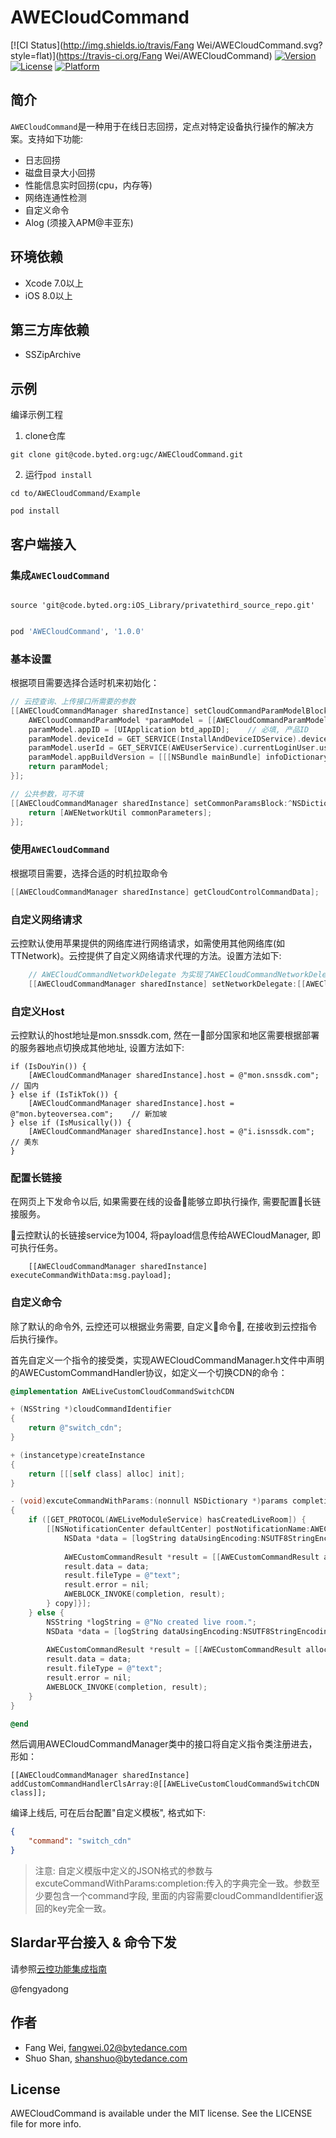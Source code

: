 # AWECloudCommand

[![CI Status](http://img.shields.io/travis/Fang Wei/AWECloudCommand.svg?style=flat)](https://travis-ci.org/Fang Wei/AWECloudCommand)
[![Version](https://img.shields.io/cocoapods/v/AWECloudCommand.svg?style=flat)](http://cocoapods.org/pods/AWECloudCommand)
[![License](https://img.shields.io/cocoapods/l/AWECloudCommand.svg?style=flat)](http://cocoapods.org/pods/AWECloudCommand)
[![Platform](https://img.shields.io/cocoapods/p/AWECloudCommand.svg?style=flat)](http://cocoapods.org/pods/AWECloudCommand)

## 简介
`AWECloudCommand`是一种用于在线日志回捞，定点对特定设备执行操作的解决方案。支持如下功能:

* 日志回捞
* 磁盘目录大小回捞
* 性能信息实时回捞(cpu，内存等)
* 网络连通性检测
* 自定义命令
* Alog (须接入APM@丰亚东)

## 环境依赖
* Xcode 7.0以上
* iOS 8.0以上

## 第三方库依赖
* SSZipArchive

## 示例
编译示例工程

1. clone仓库

```
git clone git@code.byted.org:ugc/AWECloudCommand.git
```

2. 运行`pod install`

```
cd to/AWECloudCommand/Example

pod install
```

## 客户端接入
### 集成`AWECloudCommand`
```source

source 'git@code.byted.org:iOS_Library/privatethird_source_repo.git'

```

```ruby

pod 'AWECloudCommand', '1.0.0'

```

### 基本设置
根据项目需要选择合适时机来初始化：

```objective-c
// 云控查询、上传接口所需要的参数
[[AWECloudCommandManager sharedInstance] setCloudCommandParamModelBlock:^AWECloudCommandParamModel * _Nonnull{
    AWECloudCommandParamModel *paramModel = [[AWECloudCommandParamModel alloc] init];
    paramModel.appID = [UIApplication btd_appID];    // 必填, 产品ID
    paramModel.deviceId = GET_SERVICE(InstallAndDeviceIDService).deviceID;    // 必填, 设备ID
    paramModel.userId = GET_SERVICE(AWEUserService).currentLoginUser.userID;    // 选填, 用户ID
    paramModel.appBuildVersion = [[[NSBundle mainBundle] infoDictionary] objectForKey:@"CFBundleVersion"];    // 选填，客户端版本(默认取CFBundleVersion)
    return paramModel;
}];

// 公共参数，可不填
[[AWECloudCommandManager sharedInstance] setCommonParamsBlock:^NSDictionary * _Nonnull{
    return [AWENetworkUtil commonParameters];
}];
```

### 使用`AWECloudCommand`

根据项目需要，选择合适的时机拉取命令

```objective-c
[[AWECloudCommandManager sharedInstance] getCloudControlCommandData];
```

### 自定义网络请求

云控默认使用苹果提供的网络库进行网络请求，如需使用其他网络库(如TTNetwork)。云控提供了自定义网络请求代理的方法。设置方法如下:

```objective-c
    // AWECloudCommandNetworkDelegate 为实现了AWECloudCommandNetworkDelegate协议的对象
    [[AWECloudCommandManager sharedInstance] setNetworkDelegate:[[AWECloudCommandNetworkDelgateImpl alloc] init]];
```

### 自定义Host
云控默认的host地址是mon.snssdk.com, 然在一部分国家和地区需要根据部署的服务器地点切换成其他地址, 设置方法如下:

```
if (IsDouYin()) {
    [AWECloudCommandManager sharedInstance].host = @"mon.snssdk.com";    // 国内
} else if (IsTikTok()) {
    [AWECloudCommandManager sharedInstance].host = @"mon.byteoversea.com";    // 新加坡
} else if (IsMusically()) {
    [AWECloudCommandManager sharedInstance].host = @"i.isnssdk.com";    // 美东
}
```

### 配置长链接
在网页上下发命令以后, 如果需要在线的设备能够立即执行操作, 需要配置长链接服务。

云控默认的长链接service为1004, 将payload信息传给AWECloudManager, 即可执行任务。

```
    [[AWECloudCommandManager sharedInstance] executeCommandWithData:msg.payload];
```

### 自定义命令

除了默认的命令外, 云控还可以根据业务需要, 自定义命令, 在接收到云控指令后执行操作。

首先自定义一个指令的接受类，实现AWECloudCommandManager.h文件中声明的AWECustomCommandHandler协议，如定义一个切换CDN的命令： 

``` objective-c
@implementation AWELiveCustomCloudCommandSwitchCDN

+ (NSString *)cloudCommandIdentifier
{
    return @"switch_cdn";
}

+ (instancetype)createInstance
{
    return [[[self class] alloc] init];
}

- (void)excuteCommandWithParams:(nonnull NSDictionary *)params completion:(nonnull AWECustomCommandCompletion)completion
{
    if ([GET_PROTOCOL(AWELiveModuleService) hasCreatedLiveRoom]) {
        [[NSNotificationCenter defaultCenter] postNotificationName:AWECloudCommandLiveSwitchCDNNotification object:nil userInfo:@{@"command": [^(NSString *logString) {
            NSData *data = [logString dataUsingEncoding:NSUTF8StringEncoding];
            
            AWECustomCommandResult *result = [[AWECustomCommandResult alloc] init];
            result.data = data;
            result.fileType = @"text";
            result.error = nil;
            AWEBLOCK_INVOKE(completion, result);
        } copy]}];
    } else {
        NSString *logString = @"No created live room.";
        NSData *data = [logString dataUsingEncoding:NSUTF8StringEncoding];
        
        AWECustomCommandResult *result = [[AWECustomCommandResult alloc] init];
        result.data = data;
        result.fileType = @"text";
        result.error = nil;
        AWEBLOCK_INVOKE(completion, result);
    }
}

@end
```

然后调用AWECloudCommandManager类中的接口将自定义指令类注册进去，形如：

```
[[AWECloudCommandManager sharedInstance] addCustomCommandHandlerClsArray:@[[AWELiveCustomCloudCommandSwitchCDN class]];
```

编译上线后, 可在后台配置"自定义模板", 格式如下:

```json
{
    "command": "switch_cdn"
}
```

> 注意: 自定义模版中定义的JSON格式的参数与excuteCommandWithParams:completion:传入的字典完全一致。参数至少要包含一个command字段, 里面的内容需要cloudCommandIdentifier返回的key完全一致。

## Slardar平台接入 & 命令下发
请参照[云控功能集成指南](https://slardar.bytedance.net/help/ios/cloud_command.html#云控简介)

@fengyadong

## 作者 
* Fang Wei, fangwei.02@bytedance.com
* Shuo Shan, shanshuo@bytedance.com

## License
AWECloudCommand is available under the MIT license. See the LICENSE file for more info.